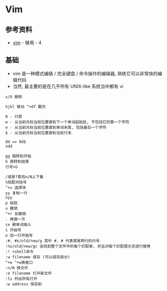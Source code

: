 # Vim

## 参考资料

- [vim](https://gitlab.com/wsdjeg/vim-galore-zh_cn) - 够用 - 4

## 基础

- vim 是一种模式编辑 / 完全键盘 / 命令操作的编辑器, 熟练它可以非常快的编辑代码
- 当然, 最主要的是在几乎所有 UNIX-like 系统当中都有 vi

```text
x/X 删除

hjkl 移动 ^+df 翻页

0 - 行首
w - 从当前光标当前位置直到下一个单词起始处, 不包括它的第一个字符
e - 从当前光标当前位置直到单词末尾, 包括最后一个字符
$ - 从当前光标当前位置直到当前行末

dd == 0d$
xdd

gg 跳转到开始
G 跳转到结束
行号+G

/或是?查找n/N上下看
%找配对括号
^+v 选择块
yy 复制一行
nyy
p 粘贴
u 撤销
^+r 反撤销
. 再做一次
ce 删单词插入
i 开始写
o 加一行开始写
:#, #s/old/new/g 其中 #, # 代表首尾两行的行号
:%s/old/new/gc 会找到整个文件中的每个匹配串, 并且对每个匹配提示否进行替换
:! +shell命令
:w filename 保存 (可以保存部分)
^+w ^+w换窗口
:n/N 换文件
:e filename 打开新文件
:ls 列出所有打开
:w address 保存到
```

